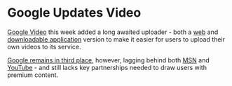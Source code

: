 Google Updates Video
=========================================

[Google Video](http://video.google.com/) this week added a long awaited uploader - both a [web](http://video.google.com/videouploadform) and [downloadable application](https://upload.video.google.com/UploadInfo) version to make it easier for users to upload their own videos to its service.

[Google remains in third place](http://www.informationweek.com/industries/showArticle.jhtml?articleID=187900411), however, lagging behind both [MSN](http://video.msn.com/) and [YouTube](http://www.youtube.com/) - and still lacks key partnerships needed to draw users with premium content.
